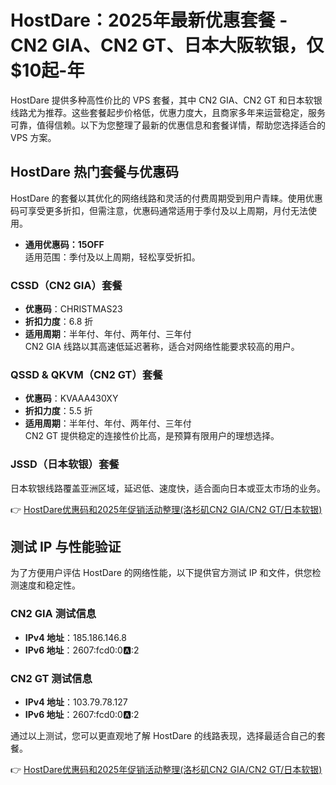 # HostDare：2025年最新优惠套餐 - CN2 GIA、CN2 GT、日本大阪软银，仅$10起-年

HostDare 提供多种高性价比的 VPS 套餐，其中 CN2 GIA、CN2 GT 和日本软银线路尤为推荐。这些套餐起步价格低，优惠力度大，且商家多年来运营稳定，服务可靠，值得信赖。以下为您整理了最新的优惠信息和套餐详情，帮助您选择适合的 VPS 方案。

## HostDare 热门套餐与优惠码

HostDare 的套餐以其优化的网络线路和灵活的付费周期受到用户青睐。使用优惠码可享受更多折扣，但需注意，优惠码通常适用于季付及以上周期，月付无法使用。

- **通用优惠码：15OFF**  
  适用范围：季付及以上周期，轻松享受折扣。

### CSSD（CN2 GIA）套餐
- **优惠码**：CHRISTMAS23  
- **折扣力度**：6.8 折  
- **适用周期**：半年付、年付、两年付、三年付  
CN2 GIA 线路以其高速低延迟著称，适合对网络性能要求较高的用户。

### QSSD & QKVM（CN2 GT）套餐
- **优惠码**：KVAAA430XY  
- **折扣力度**：5.5 折  
- **适用周期**：半年付、年付、两年付、三年付  
CN2 GT 提供稳定的连接性价比高，是预算有限用户的理想选择。

### JSSD（日本软银）套餐
日本软银线路覆盖亚洲区域，延迟低、速度快，适合面向日本或亚太市场的业务。

👉 [HostDare优惠码和2025年促销活动整理(洛杉矶CN2 GIA/CN2 GT/日本软银)](https://bit.ly/hostdare)

## 测试 IP 与性能验证

为了方便用户评估 HostDare 的网络性能，以下提供官方测试 IP 和文件，供您检测速度和稳定性。

### CN2 GIA 测试信息
- **IPv4 地址**：185.186.146.8  
- **IPv6 地址**：2607:fcd0:0:a::2  

### CN2 GT 测试信息
- **IPv4 地址**：103.79.78.127  
- **IPv6 地址**：2607:fcd0:0:a::2  

通过以上测试，您可以更直观地了解 HostDare 的线路表现，选择最适合自己的套餐。

👉 [HostDare优惠码和2025年促销活动整理(洛杉矶CN2 GIA/CN2 GT/日本软银)](https://bit.ly/hostdare)